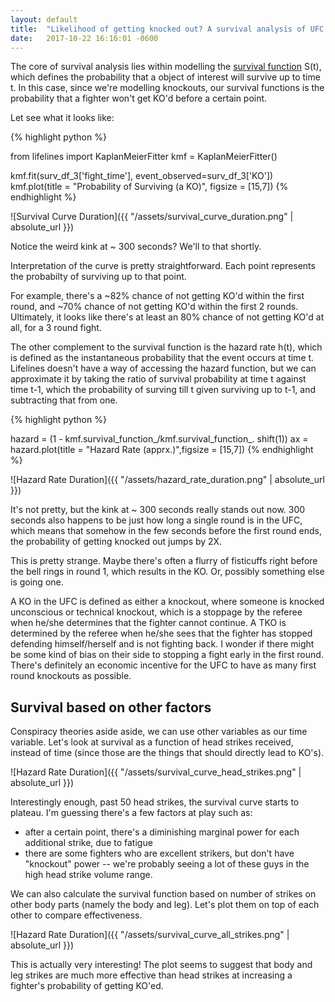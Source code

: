 ```yaml
---
layout: default
title:  "Likelihood of getting knocked out? A survival analysis of UFC fights"
date:   2017-10-22 16:16:01 -0600
---
```



The core of survival analysis lies within modelling the [survival function](https://en.wikipedia.org/wiki/Survival_function)  S(t), which defines the probability that a object of interest will survive up to time t. In this case, since we're modelling knockouts, our survival functions is the probability that a fighter won't get KO'd before a certain point.

Let see what it looks like:

{% highlight python %}

from lifelines import KaplanMeierFitter
kmf = KaplanMeierFitter()

kmf.fit(surv_df_3['fight_time'], event_observed=surv_df_3['KO'])
kmf.plot(title = "Probability of Surviving (a KO)", figsize = [15,7])
{% endhighlight %}


![Survival Curve Duration]({{ "/assets/survival_curve_duration.png" | absolute_url }})

Notice the weird kink at ~ 300 seconds? We'll to that shortly.

Interpretation of the curve is pretty straightforward. Each point represents the probabilty of surviving up to that point. 

For example, there's a ~82% chance of not getting KO'd within the first round, and ~70% chance of not getting KO'd within the first 2 rounds. Ultimately, it looks like there's at least an 80% chance of not getting KO'd at all, for a 3 round fight.


The other complement to the survival function is the hazard rate h(t), which is defined as the instantaneous probability that the event occurs at time t. Lifelines doesn't have a way of accessing the hazard function, but we can approximate it by taking the ratio of survival probability at time t against time t-1, which the probability of surving till t given surviving up to t-1, and subtracting that from one.

{% highlight python %}

hazard = (1 - kmf.survival_function_/kmf.survival_function_. shift(1))
ax = hazard.plot(title = "Hazard Rate (apprx.)",figsize = [15,7])
{% endhighlight %}

![Hazard Rate Duration]({{ "/assets/hazard_rate_duration.png" | absolute_url }})

It's not pretty, but the kink at ~ 300 seconds really stands out now. 300 seconds also happens to be just how long a single round is in the UFC, which means that somehow in the few seconds before the first round ends, the probability of getting knocked out jumps by 2X. 

This is pretty strange. Maybe there's often a flurry of fisticuffs right before the bell rings in round 1, which results in the KO. Or, possibly something else is going one.

A KO in the UFC is defined as either a knockout, where someone is knocked unconscious or technical knockout, which is a stoppage by the referee when he/she determines that the fighter cannot continue. A TKO is determined by the referee when he/she sees that the fighter has stopped defending himself/herself and is not fighting back. I wonder if there might be some kind of bias on their side to stopping a fight early in the first round. There's definitely an economic incentive for the UFC to have as many first round knockouts as possible.

## Survival based on other factors

Conspiracy theories aside aside, we can use other variables as our time variable. Let's look at survival as a function of head strikes received, instead of time (since those are the things that should directly lead to KO's).

![Hazard Rate Duration]({{ "/assets/survival_curve_head_strikes.png" | absolute_url }})


Interestingly enough, past 50 head strikes, the survival curve starts to plateau. I'm guessing there's a few factors at play such as:
- after a certain point, there's a diminishing marginal power for each additional strike, due to fatigue
- there are some fighters who are excellent strikers, but don't have "knockout" power -- we're probably seeing a lot of these guys in the high head strike volume range.

We can also calculate the survival function based on number of strikes on other body parts (namely the body and leg). Let's plot them on top of each other to compare effectiveness.

![Hazard Rate Duration]({{ "/assets/survival_curve_all_strikes.png" | absolute_url }})


This is actually very interesting! The plot seems to suggest that body and leg strikes are much more effective than head strikes at increasing a fighter's probability of getting KO'ed. 